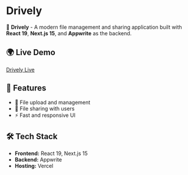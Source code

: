 # Drively

🚀 **Drively** - A modern file management and sharing application built with **React 19**, **Next.js 15**, and **Appwrite** as the backend.

## 🌍 Live Demo

[Drively Live](https://drively.vercel.app)

## 📌 Features

- 📂 File upload and management
- 🔗 File sharing with users
- ⚡ Fast and responsive UI

## 🛠️ Tech Stack

- **Frontend:** React 19, Next.js 15
- **Backend:** Appwrite
- **Hosting:** Vercel
